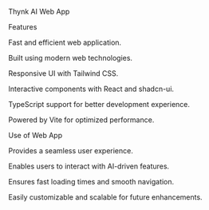 Thynk AI Web App

Features

Fast and efficient web application.

Built using modern web technologies.

Responsive UI with Tailwind CSS.

Interactive components with React and shadcn-ui.

TypeScript support for better development experience.

Powered by Vite for optimized performance.

Use of Web App

Provides a seamless user experience.

Enables users to interact with AI-driven features.

Ensures fast loading times and smooth navigation.

Easily customizable and scalable for future enhancements.